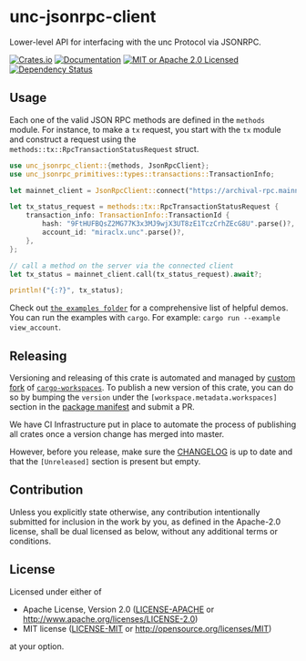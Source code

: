 # unc-jsonrpc-client

Lower-level API for interfacing with the unc Protocol via JSONRPC.

[![Crates.io](https://img.shields.io/crates/v/unc-jsonrpc-client?label=latest)](https://crates.io/crates/unc-jsonrpc-client)
[![Documentation](https://docs.rs/unc-jsonrpc-client/badge.svg)](https://docs.rs/unc-jsonrpc-client)
[![MIT or Apache 2.0 Licensed](https://img.shields.io/crates/l/unc-jsonrpc-client.svg)](#license)
[![Dependency Status](https://deps.rs/crate/unc-jsonrpc-client/0.5.1/status.svg)](https://deps.rs/crate/unc-jsonrpc-client/0.5.1)

## Usage

Each one of the valid JSON RPC methods are defined in the `methods` module.
For instance, to make a `tx` request, you start with the `tx` module
and construct a request using the `methods::tx::RpcTransactionStatusRequest` struct.

```rust
use unc_jsonrpc_client::{methods, JsonRpcClient};
use unc_jsonrpc_primitives::types::transactions::TransactionInfo;

let mainnet_client = JsonRpcClient::connect("https://archival-rpc.mainnet.unc.org");

let tx_status_request = methods::tx::RpcTransactionStatusRequest {
    transaction_info: TransactionInfo::TransactionId {
        hash: "9FtHUFBQsZ2MG77K3x3MJ9wjX3UT8zE1TczCrhZEcG8U".parse()?,
        account_id: "miraclx.unc".parse()?,
    },
};

// call a method on the server via the connected client
let tx_status = mainnet_client.call(tx_status_request).await?;

println!("{:?}", tx_status);
```

Check out [`the examples folder`](https://github.com/unc/unc-jsonrpc-client-rs/tree/master/examples) for a comprehensive list of helpful demos. You can run the examples with `cargo`. For example: `cargo run --example view_account`.


## Releasing

Versioning and releasing of this crate is automated and managed by [custom fork](https://github.com/miraclx/cargo-workspaces/tree/grouping-versioning-and-exclusion) of [`cargo-workspaces`](https://github.com/pksunkara/cargo-workspaces). To publish a new version of this crate, you can do so by bumping the `version` under the `[workspace.metadata.workspaces]` section in the [package manifest](https://github.com/unc/unc-jsonrpc-client-rs/blob/master/Cargo.toml) and submit a PR.

We have CI Infrastructure put in place to automate the process of publishing all crates once a version change has merged into master.

However, before you release, make sure the [CHANGELOG](https://github.com/unc/unc-jsonrpc-client-rs/blob/master/CHANGELOG.md) is up to date and that the `[Unreleased]` section is present but empty.

## Contribution

Unless you explicitly state otherwise, any contribution intentionally submitted
for inclusion in the work by you, as defined in the Apache-2.0 license, shall be
dual licensed as below, without any additional terms or conditions.

## License

Licensed under either of

* Apache License, Version 2.0
   ([LICENSE-APACHE](LICENSE-APACHE) or <http://www.apache.org/licenses/LICENSE-2.0>)
* MIT license
   ([LICENSE-MIT](LICENSE-MIT) or <http://opensource.org/licenses/MIT>)

at your option.
